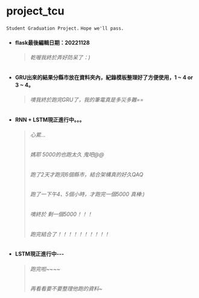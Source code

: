 # project_tcu
`Student Graduation Project.` `Hope we'll pass.` 

- #### flask最後編輯日期：20221128  
  >###### 乾喔我終於弄好防呆了：)  

- #### GRU出來的結果分縣市放在資料夾內，紀錄模板整理好了方便使用，1 ~ 4 or 3 ~ 4。  
  >###### 噢我終於跑完GRU了，我的筆電真是多災多難==  

- #### RNN + LSTM現正進行中。。。  
  >###### 心累... 
  >###### 媽耶 5000的也跑太久 鬼吧@@ 
  >###### 跑了2天才跑完6個縣市，結合架構真的好久QAQ  
  >###### 跑了一下午4、5個小時，才跑完一個5000 真棒:) 
  >###### 噢終於 剩一個5000！！！ 
  >###### 跑完結合了！！！！！！！！！！  
  
- #### LSTM現正進行中---
  >###### 跑完啦~~~~
  >###### 再看看要不要整理他跑的資料~
